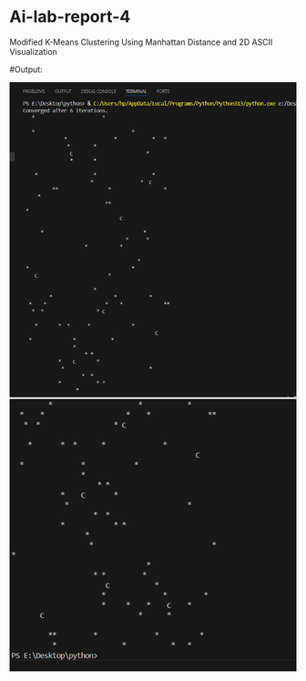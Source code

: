 # Ai-lab-report-4
Modified K-Means Clustering Using Manhattan Distance and 2D ASCII Visualization

#Output:

![Output](screenshot/report4.png)
![Output](screenshot/r4.png)
